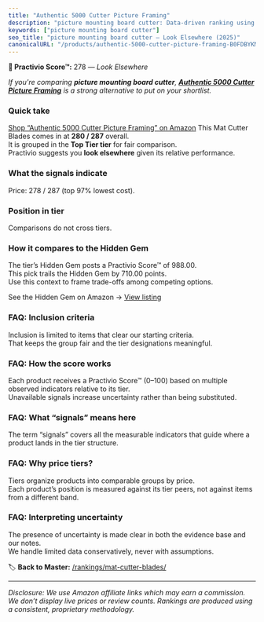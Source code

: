 ```yaml
---
title: "Authentic 5000 Cutter Picture Framing"
description: "picture mounting board cutter: Data-driven ranking using the Practivio Score™. Positioned by quality, value, demand, findability, momentum."
keywords: ["picture mounting board cutter"]
seo_title: "picture mounting board cutter — Look Elsewhere (2025)"
canonicalURL: "/products/authentic-5000-cutter-picture-framing-B0FDBYKMVG/"
---
```


**🚫 Practivio Score™:** 278 — _Look Elsewhere_


*If you're comparing **picture mounting board cutter**, **[Authentic 5000 Cutter Picture Framing](https://www.amazon.com/dp/B0FDBYKMVG?tag=practivio-20)** is a strong alternative to put on your shortlist.*
### Quick take
[Shop “Authentic 5000 Cutter Picture Framing” on Amazon](https://www.amazon.com/dp/B0FDBYKMVG?tag=practivio-20)
This Mat Cutter Blades comes in at **280 / 287** overall.  
It is grouped in the **Top Tier tier** for fair comparison.  
Practivio suggests you **look elsewhere** given its relative performance.

### What the signals indicate
Price: 278 / 287 (top 97% lowest cost).  

### Position in tier
Comparisons do not cross tiers.

### How it compares to the Hidden Gem
The tier’s Hidden Gem posts a Practivio Score™ of 988.00.  
This pick trails the Hidden Gem by 710.00 points.  
Use this context to frame trade-offs among competing options.  

See the Hidden Gem on Amazon → [View listing](https://www.amazon.com/dp/B0D4DVDCN7?tag=practivio-20)

### FAQ: Inclusion criteria
Inclusion is limited to items that clear our starting criteria.  
That keeps the group fair and the tier designations meaningful.

### FAQ: How the score works
Each product receives a Practivio Score™ (0–100) based on multiple observed indicators relative to its tier.  
Unavailable signals increase uncertainty rather than being substituted.

### FAQ: What “signals” means here
The term “signals” covers all the measurable indicators that guide where a product lands in the tier structure.

### FAQ: Why price tiers?
Tiers organize products into comparable groups by price.  
Each product’s position is measured against its tier peers, not against items from a different band.

### FAQ: Interpreting uncertainty
The presence of uncertainty is made clear in both the evidence base and our notes.  
We handle limited data conservatively, never with assumptions.


🏷️ **Back to Master:** [/rankings/mat-cutter-blades/](/rankings/mat-cutter-blades/)

---
_Disclosure: We use Amazon affiliate links which may earn a commission. We don’t display live prices or review counts. Rankings are produced using a consistent, proprietary methodology._
